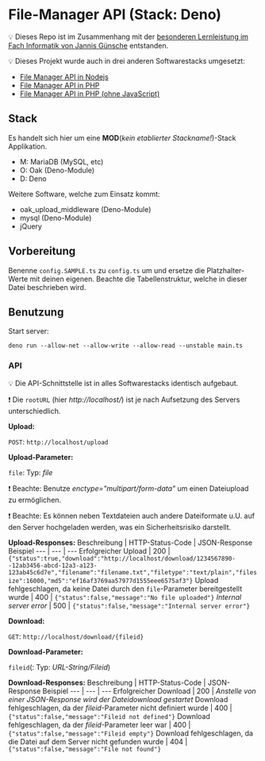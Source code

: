 # File-Manager API (Stack: Deno)

💡 Dieses Repo ist im Zusammenhang mit der [besonderen Lernleistung im Fach Informatik von Jannis Günsche](https://github.com/jgteam/bell--paper) entstanden.

💡 Dieses Projekt wurde auch in drei anderen Softwarestacks umgesetzt:
- [File Manager API in Nodejs](https://github.com/jgteam/bell--file-manager--nodejs)
- [File Manager API in PHP](https://github.com/jgteam/bell--file-manager--php)
- [File Manager API in PHP (ohne JavaScript)](https://github.com/jgteam/bell--file-manager--php--nojs)

## Stack

Es handelt sich hier um eine **MOD**(*kein etablierter Stackname!*)-Stack Applikation.

- M: MariaDB (MySQL, etc)
- O: Oak (Deno-Module)
- D: Deno

Weitere Software, welche zum Einsatz kommt:

- oak_upload_middleware (Deno-Module)
- mysql (Deno-Module)
- jQuery

## Vorbereitung
Benenne `config.SAMPLE.ts` zu `config.ts` um und ersetze die Platzhalter-Werte mit deinen eigenen.
Beachte die Tabellenstruktur, welche in dieser Datei beschrieben wird.

## Benutzung 
Start server:
```
deno run --allow-net --allow-write --allow-read --unstable main.ts
```

### API

💡 Die API-Schnittstelle ist in alles Softwarestacks identisch aufgebaut.

❗ Die `rootURL` (hier *http://localhost/*) ist je nach Aufsetzung des Servers unterschiedlich.

**Upload:**

```POST```: ```http://localhost/upload```

**Upload-Parameter:**

```file```: Typ: *file*

❗ Beachte: Benutze *enctype="multipart/form-data"* um einen Dateiupload zu ermöglichen.

❗ Beachte: Es können neben Textdateien auch andere Dateiformate u.U. auf den Server hochgeladen werden, was ein Sicherheitsrisiko darstellt.

**Upload-Responses:**
Beschreibung | HTTP-Status-Code | JSON-Response Beispiel
--- | --- | ---
Erfolgreicher Upload | 200 | `{"status":true,"download":"http://localhost/download/1234567890--12ab3456-abcd-12a3-a123-123ab45c6d7e","filename":"filename.txt","filetype":"text/plain","filesize":16000,"md5":"ef16af3769aa57977d1555eee6575af3"}`
Upload fehlgeschlagen, da keine Datei durch den `file`-Parameter bereitgestellt wurde | 400 | `{"status":false,"message":"No file uploaded"}`
*Internal server error* | 500 | `{"status":false,"message":"Internal server error"}`

**Download:**

```GET```: ```http://localhost/download/{fileid}```

**Download-Parameter:**

```fileid```(: Typ: *URL-String/Fileid*)

**Download-Responses:**
Beschreibung | HTTP-Status-Code | JSON-Response Beispiel
--- | --- | ---
Erfolgreicher Download | 200 | *Anstelle von einer JSON-Response wird der Dateidownload gestartet*
Download fehlgeschlagen, da der *fileid*-Parameter nicht definiert wurde | 400 | `{"status":false,"message":"Fileid not defined"}`
Download fehlgeschlagen, da der *fileid*-Parameter leer war | 400 | `{"status":false,"message":"Fileid empty"}`
Download fehlgeschlagen, da die Datei auf dem Server nicht gefunden wurde | 404 | `{"status":false,"message":"File not found"}`
